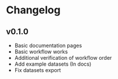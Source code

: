 # Changelog

## v0.1.0
- Basic documentation pages
- Basic workflow works
- Additional verification of workflow order
- Add example datasets (In docs)
- Fix datasets export